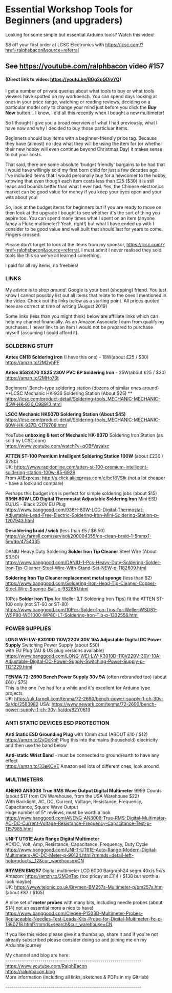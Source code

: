 # Essential Workshop Tools for Beginners (and upgraders)
Looking for some simple but essential Arduino tools? Watch this video!

$8 off your first order at LCSC Electronics with https://lcsc.com/?href=ralphsbacon&source=referral  

## See https://youtube.com/ralphbacon video #157
#### (Direct link to video: https://youtu.be/BGg2uGDivYQ)

I get a number of private queries about what tools to buy or what tools viewers have spotted on my workbench. You can spend days looking at ones in your price range, watching or reading reviews, deciding on a particular model only to change your mind just before you click the **Buy Now** button... I know, I did all this recently when I bought a new multimeter!  

So I thought I give you a broad overview of what I had previously, what I have now and why I decided to buy those particluar items.  

Beginners should buy items with a beginner-friendly price tag. Because they have (almost) no idea what they will be using the item for (or whether their new hobby will even continue beyond Christmas Day) it makes sense to cut your costs.

That said, there are some absolute 'budget friendly' bargains to be had that I would have willingly sold my first born child for just a few decades ago. I've included items that I would personally buy for a newcomer to the hobby, knowing that even though each item costs less than £25 ($30) it is still leaps and bounds better than what I ever had. Yes, the Chinese electronics market can be good value for money if you keep your eyes open and your wits about you!

So, look at the budget items for beginners but if you are ready to move on then look at the upgrade I bought to see whether it's the sort of thing you aspire too. You can spend many times what I spent on an item (anyone fancy a Fluke multimeter? Yeah, right!) but what I have ended up with I consider to be good value and well built that should last for years to come. Fingers crossed.

Please don't forget to look at the items from my sponsor, https://lcsc.com/?href=ralphsbacon&source=referral, I must admit I never realised they sold tools like this so we've all learned something.

I paid for all my items, no freebies!

### LINKS 
My advice is to *shop around*. Google is your best (shopping) friend. You just know I cannot possibly list out all items that relate to the ones I mentioned in the video. Check out the links below as a starting point. All prices quoted here are correct at time of writing (August 2019)

Some links (less than you might think) below are affiliate links which can help my channel financially. As an Amazon Associate I earn from qualifying purchases. I never link to an item I would not be prepared to purchase myself (assuming I could afford it).

### SOLDERING STUFF
**Antex CN18 Soldering iron** (I have this one) - 18W(about £25 / $30)  
https://amzn.to/2M2yhPF

**Antex S582470 XS25 230V PVC BP Soldering Iron** - 25W(about £25 / $30)  
https://amzn.to/2MHo76t

Beginners' Bench-type soldering station (dozens of similar ones around)  
**LCSC Mechanic HK-936 Soldering Station (About $25) **  
https://lcsc.com/product-detail/Soldering-tools_MECHANIC-MECHANIC-45W-HK-936_C98913.html

**LSCC Mechanic HK937D Soldering Station (About $45)**  
https://lcsc.com/product-detail/Soldering-tools_MECHANIC-MECHANIC-60W-HK-937D_C179708.html

YouTube **unboxing & test of Mechanic HK-937D** Soldering Iron Station (as sold by LCSC.com)  
https://www.youtube.com/watch?v=qOBfVayaixc

**ATTEN ST-100 Premium Intelligent Soldering Station 100W** (about £230 / $280)  
UK: https://www.rapidonline.com/atten-st-100-premium-intelligent-soldering-station-100w-85-6928  
From AliExpress: http://s.click.aliexpress.com/e/bc18VSIk (not a lot cheaper - have a look and compare)

Perhaps this budget iron is perfect for simple soldering jobs (about $15)  
**936H 80W LCD Digital Thermostat Adjustable Soldering Iron** Mini ESD EU/US - Black 220V EU Plug  
https://www.banggood.com/936H-80W-LCD-Digital-Thermostat-Adjustable-Lead-Free-Electric-Soldering-Iron-Mini-Soldering-Station-p-1207943.html

**Desoldering braid / wick** (less than £5 / $6.50)  
https://uk.farnell.com/servisol/200004355/no-clean-braid-1-5mmx1-5m/dp/4754335

DANIU Heavy Duty Soldering **Solder Iron Tip Cleaner** Steel Wire (About $3.50)  
https://www.banggood.com/DANIU-1-Pcs-Heavy-Duty-Soldering-Solder-Iron-Tip-Cleaner-Steel-Wire-With-Stand-Set-NEW-p-1182609.html

**Soldering Iron Tip Cleaner replacement metal sponge** (less than $2)  
https://www.banggood.com/Soldering-Iron-Head-Tip-Cleaner-Copper-Steel-Wire-Sponge-Ball-p-932651.html

10Pcs **Solder Iron Tips** for Weller (LT Soldering Iron Tips) fit the ATTEN ST-100 only (not ST-60 or ST-80)  
https://www.banggood.com/10Pcs-Solder-Iron-Tips-for-Weller-WSD81-WSP80-WD1000-WP80-LT-Soldering-Iron-Tip-p-1332556.html

### POWER SUPPLIES
**LONG WEI LW-K3010D 110V/220V 30V 10A Adjustable Digital DC Power Supply** Switching Power Supply (about $50)  
with EU Plug (AU & US plug versions available)  
https://www.banggood.com/LONG-WEI-LW-K3010D-110V220V-30V-10A-Adjustable-Digital-DC-Power-Supply-Switching-Power-Supply-p-1121229.html

**TENMA 72-2690 Bench Power Supply 30v 5A** (often rebranded too) (about £60 / $75)  
This is the one I've had for a while and it's excellent for Arduino type projects  
UK: https://uk.farnell.com/tenma/72-2690/bench-power-supply-1-ch-30v-5a/dp/2563982
USA: https://www.newark.com/tenma/72-2690/bench-power-supply-1-ch-30v-5a/dp/82Y0613


### ANTI STATIC DEVICES ESD PROTECTION
**Anti Static ESD Grounding Plug** with 10mm stud (ABOUT £10 / $12)  
https://amzn.to/2yDoKpF
Plug this into the mains (household) electricity and then use the band below  

**Anti-static Wrist Band** - must be connected to ground/earth to have any effect  
https://amzn.to/33eKOVE
Amazon sell lots of different ones, look around  

### MULTIMETERS
**ANENG AN8008 True RMS Wave Output Digital Multimeter** 9999 Counts (about $17 from CN Warehouse, from the USA Warehouse $22)  
With Backlight, AC, DC, Current, Voltage, Resistance, Frequency, Capacitance, Square Wave Output  
Huge number of 5* reviews, must be worth a look  
https://www.banggood.com/ANENG-AN8008-True-RMS-Digital-Multimeter-AC-DC-Current-Voltage-Resistance-Frequency-Capacitance-Test-p-1157985.html

**UNI-T UT61E Auto Range Digital Multimeter**  
AC/DC, Volt, Amp, Resistance, Capacitance, Frequency, Duty Cycle  
https://www.banggood.com/UNI-T-UT61E-Auto-Range-Modern-Digital-Multimeters-AC-DC-Meter-p-90124.html?rmmds=detail-left-hotproducts__12&cur_warehouse=CN

**BRYMEN BM257** Digital multimeter LCD 6000 Bargraph24 segm.40x/s 5x/s  
Amazon: https://amzn.to/2M3nTao (too pricey at £114 / $138 but worth a look maybe)  
UK: https://www.telonic.co.uk/Brymen-BM257s-Multimeter-p/bm257s.htm (about £87 / $105)

A nice set of **meter probes** with many bits, including needle probes (about $14) not an essential more a nice to have!  
https://www.banggood.com/Cleqee-P1503D-Multimeter-Probes-Replaceable-Needles-Test-Leads-Kits-Probe-for-Digital-Multimeter-Fe-p-1380218.html?rmmds=search&cur_warehouse=CN

If you like this video please give it a thumbs up, share it and if you're not already subscribed please consider doing so and joining me on my Arduinite journey

My channel and blog are here:  
\------------------------------------------------------------------  
https://www.youtube.com/RalphBacon  
https://ralphbacon.blog  
More information (including all links, sketches & PDFs in my GitHub)

\------------------------------------------------------------------
